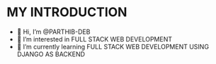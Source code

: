  # MY INTRODUCTION
- 👋 Hi, I’m @PARTHIB-DEB
- 👀 I’m interested in FULL STACK WEB DEVELOPMENT
- 🌱 I’m currently learning FULL STACK WEB DEVELOPMENT USING DJANGO AS BACKEND

<!--
- 💞️ I’m looking to collaborate on ...
- 📫 How to reach me ...
-->
